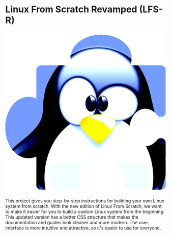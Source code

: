 # Linux From Scratch Revamped (LFS-R)
![Alt text](tuxhd.png "LFS-REVAMPED LOGO")

This project gives you step-by-step instructions for building your own Linux system from scratch.
With the new edition of Linux From Scratch, we want to make it easier for you to build a custom Linux system from the beginning.
This updated version has a better CSS structure that makes the documentation and guides look cleaner and more modern.
The user interface is more intuitive and attractive, so it's easier to use for everyone.
